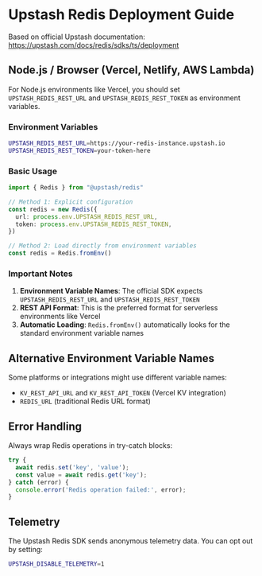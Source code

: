 # Upstash Redis Deployment Guide

Based on official Upstash documentation: https://upstash.com/docs/redis/sdks/ts/deployment

## Node.js / Browser (Vercel, Netlify, AWS Lambda)

For Node.js environments like Vercel, you should set `UPSTASH_REDIS_REST_URL` and `UPSTASH_REDIS_REST_TOKEN` as environment variables.

### Environment Variables

```bash
UPSTASH_REDIS_REST_URL=https://your-redis-instance.upstash.io
UPSTASH_REDIS_REST_TOKEN=your-token-here
```

### Basic Usage

```typescript
import { Redis } from "@upstash/redis"

// Method 1: Explicit configuration
const redis = new Redis({
  url: process.env.UPSTASH_REDIS_REST_URL,
  token: process.env.UPSTASH_REDIS_REST_TOKEN,
})

// Method 2: Load directly from environment variables
const redis = Redis.fromEnv()
```

### Important Notes

1. **Environment Variable Names**: The official SDK expects `UPSTASH_REDIS_REST_URL` and `UPSTASH_REDIS_REST_TOKEN`
2. **REST API Format**: This is the preferred format for serverless environments like Vercel
3. **Automatic Loading**: `Redis.fromEnv()` automatically looks for the standard environment variable names

## Alternative Environment Variable Names

Some platforms or integrations might use different variable names:
- `KV_REST_API_URL` and `KV_REST_API_TOKEN` (Vercel KV integration)
- `REDIS_URL` (traditional Redis URL format)

## Error Handling

Always wrap Redis operations in try-catch blocks:

```typescript
try {
  await redis.set('key', 'value');
  const value = await redis.get('key');
} catch (error) {
  console.error('Redis operation failed:', error);
}
```

## Telemetry

The Upstash Redis SDK sends anonymous telemetry data. You can opt out by setting:

```bash
UPSTASH_DISABLE_TELEMETRY=1
``` 
